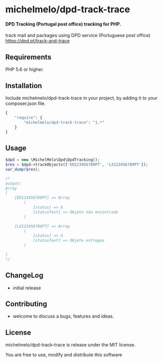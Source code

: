 # michelmelo/dpd-track-trace
#### DPD Tracking (Portugal post office) tracking for PHP.

track mail and packages using DPD service (Portuguese post office)
https://dpd.pt/track-and-trace

## Requirements

PHP 5.6 or higher.

## Installation

Include michelmelo/dpd-track-trace in your project, by adding it to your composer.json file.
```php
{
    "require": {
        "michelmelo/dpd-track-trace": "1.*"
    }
}
```


## Usage

```php
$dpd = new \MichelMelo\Dpd\DpdTracking();
$res = $dpd->trackObjects(['ED123456789PT', 'LX123456789PT']);
var_dump($res);
```

```php
/*
output:
Array
(
    [ED123456789PT] => Array
        (
            [status] => 6
            [statusText] => Objeto não encontrado
        )

    [LX123456789PT] => Array
        (
            [status] => 4
            [statusText] => Objeto entregue
        )

)
*/
```

## ChangeLog

 - initial release

## Contributing

 - welcome to discuss a bugs, features and ideas.

## License

michelmelo/dpd-track-trace is release under the MIT license.

You are free to use, modify and distribute this software
